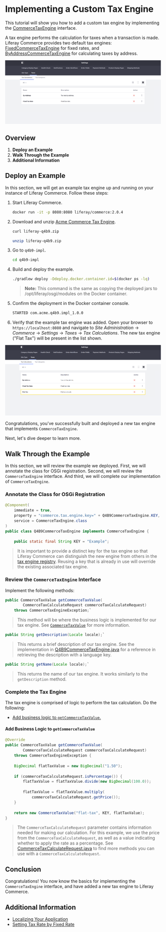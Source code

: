 # Implementing a Custom Tax Engine

This tutorial will show you how to add a custom tax engine by implementing the [CommerceTaxEngine](https://github.com/liferay/com-liferay-commerce/blob/2.0.4/commerce-api/src/main/java/com/liferay/commerce/tax/CommerceTaxEngine.java) interface.

A tax engine performs the calculation for taxes when a transaction is made. Liferay Commerce provides two default tax engines: [FixedCommerceTaxEngine](https://github.com/liferay/com-liferay-commerce/blob/2.0.4/commerce-tax-engine-fixed-service/src/main/java/com/liferay/commerce/tax/engine/fixed/internal/engine/FixedCommerceTaxEngine.java) for fixed rates, and [ByAddressCommerceTaxEngine](https://github.com/liferay/com-liferay-commerce/blob/2.0.4/commerce-tax-engine-fixed-service/src/main/java/com/liferay/commerce/tax/engine/fixed/internal/engine/ByAddressCommerceTaxEngine.java) for calculating taxes by address.

![Out of the box tax engines](./images/01.png "Out of the box tax engines")

## Overview

1. **Deploy an Example**
1. **Walk Through the Example**
1. **Additional Information**

## Deploy an Example

In this section, we will get an example tax engine up and running on your instance of Liferay Commerce. Follow these steps:

1. Start Liferay Commerce.

    ```bash
    docker run -it -p 8080:8080 liferay/commerce:2.0.4
    ```

1. Download and unzip [Acme Commerce Tax Engine](./liferay-q4b9.zip).

    ```bash
    curl liferay-q4b9.zip
    ```

    ```bash
    unzip liferay-q4b9.zip
    ```

1. Go to `q4b9-impl`.

    ```bash
    cd q4b9-impl
    ```

1. Build and deploy the example.

    ```bash
    ./gradlew deploy -Ddeploy.docker.container.id=$(docker ps -lq)
    ```

    >**Note:** This command is the same as copying the deployed jars to /opt/liferay/osgi/modules on the Docker container.

1. Confirm the deployment in the Docker container console.

    ```bash
    STARTED com.acme.q4b9.impl_1.0.0
    ```

1. Verify that the example tax engine was added. Open your browser to `https://localhost:8080` and navigate to _Site Administration_ → _Commerce_ → _Settings_ → _Taxes_ → _Tax Calculations_. The new tax engine ("Flat Tax") will be present in the list shown.

![New tax engine](./images/02.png "New tax engine")

Congratulations, you've successfully built and deployed a new tax engine that implements `CommerceTaxEngine`.

Next, let's dive deeper to learn more.

## Walk Through the Example

In this section, we will review the example we deployed. First, we will annotate the class for OSGi registration. Second, we will review the `CommerceTaxEngine` interface. And third, we will complete our implementation of `CommerceTaxEngine`.

### Annotate the Class for OSGi Registration

```java
@Component(
    immediate = true,
    property = "commerce.tax.engine.key=" + Q4B9CommerceTaxEngine.KEY,
    service = CommerceTaxEngine.class
)
public class Q4B9CommerceTaxEngine implements CommerceTaxEngine {

    public static final String KEY = "Example";
```

> It is important to provide a distinct key for the tax engine so that Liferay Commerce can distinguish the new engine from others in the [tax engine registry](https://github.com/liferay/com-liferay-commerce/blob/2.0.4/commerce-service/src/main/java/com/liferay/commerce/internal/util/CommerceTaxEngineRegistryImpl.java). Reusing a key that is already in use will override the existing associated tax engine.

### Review the `CommerceTaxEngine` Interface

Implement the following methods:

```java
public CommerceTaxValue getCommerceTaxValue(
        CommerceTaxCalculateRequest commerceTaxCalculateRequest)
    throws CommerceTaxEngineException;`
```

> This method will be where the business logic is implemented for our tax engine. See [`CommerceTaxValue`](https://github.com/liferay/com-liferay-commerce/blob/2.0.4/commerce-api/src/main/java/com/liferay/commerce/tax/CommerceTaxValue.java) for more information.

```java
public String getDescription(Locale locale);`
```

> This returns a brief description of our tax engine. See the implementation in [Q4B9CommerceTaxEngine.java](./liferay-q4b9.zip/q4b9-impl/src/main/java/com/acme/q4b9/internal/commerce/tax/Q4B9CommerceTaxEngine.java) for a reference in retrieving the description with a language key.

```java
public String getName(Locale locale);`
```

> This returns the name of our tax engine. It works similarly to the `getDescription` method.

### Complete the Tax Engine

The tax engine is comprised of logic to perform the tax calculation. Do the following:

* [Add business logic to `getCommerceTaxValue`.](#add-business-logic-to-getcommercetaxvalue)

#### Add Business Logic to `getCommerceTaxValue`

```java
@Override
public CommerceTaxValue getCommerceTaxValue(
        CommerceTaxCalculateRequest commerceTaxCalculateRequest)
    throws CommerceTaxEngineException {

    BigDecimal flatTaxValue = new BigDecimal("1.50");

    if (commerceTaxCalculateRequest.isPercentage()) {
        flatTaxValue = flatTaxValue.divide(new BigDecimal(100.0));

        flatTaxValue = flatTaxValue.multiply(
            commerceTaxCalculateRequest.getPrice());
    }

    return new CommerceTaxValue("flat-tax", KEY, flatTaxValue);
}
```

> The `CommerceTaxCalculateRequest` parameter contains information needed for making our calculation. For this example, we use the price from the `CommerceTaxCalculateRequest`, as well as a value indicating whether to apply the rate as a percentage. See [CommerceTaxCalculateRequest.java](https://github.com/liferay/com-liferay-commerce/blob/2.0.4/commerce-api/src/main/java/com/liferay/commerce/tax/CommerceTaxCalculateRequest.java) to find more methods you can use with a `CommerceTaxCalculateRequest`.

## Conclusion

Congratulations! You now know the basics for implementing the `CommerceTaxEngine` interface, and have added a new tax engine to Liferay Commerce.

## Additional Information

* [Localizing Your Application](https://help.liferay.com/hc/en-us/articles/360018168251-Localizing-Your-Application)
* [Setting Tax Rate by Fixed Rate](../../../user-guide/operations/taxes/setting-tax-rate-by-fixed-rate/README.md)
